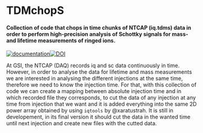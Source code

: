 # TDMchopS
#### Collection of code that chops in time chunks of NTCAP (iq.tdms) data in order to perform high-precision analysis of Schottky signals for mass-and lifetime measurements of ringed ions.
[![documentation](https://img.shields.io/badge/docs-mkdocs%20material-blue.svg?style=flat)](https://DFreireF.github.io/tdmchops)[![DOI](https://zenodo.org/badge/DOI/10.5281/zenodo.8172226.svg)](https://doi.org/10.5281/zenodo.8172226)

At GSI, the NTCAP (DAQ) records iq and sc data continuously in time. However, in order to analyse the data for lifetime and mass measurements we are interested in analysing the different injections at the same time, therefore we need to know the injection time. For that, with this collection of code we can create a mapping between absolute injection time and in which recorded file they corresponds, to cut the data of any injection at any time from injection that we want and it is added everything into the same 2D power array obtained by using `iqtools` by @xaratustrah.
It is still in developement, in its final version it should cut the data in the wanted time until next injection and create new files with the cutted data.
